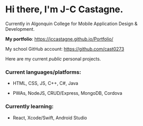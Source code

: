 # Hi there, I'm J-C Castagne.

Currently in Algonquin College for Mobile Application Design & Development.

**My portfolio**: https://jccastagne.github.io/Portfolio/

My school GitHub account: https://github.com/cast0273


Here are my current *public* personal projects.

### Current languages/platforms:

- HTML, CSS, JS, C++, C#, Java

- PWAs, NodeJS, CRUD/Express, MongoDB, Cordova


### Currently learning:

- React, Xcode/Swift, Android Studio


